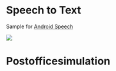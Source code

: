 Speech to Text
==================

Sample for [Android Speech](http://developer.xamarin.com/guides/android/platform_features/speech/)

![](Screenshots/SpeechToText.png)
# Postofficesimulation
